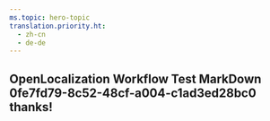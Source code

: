 ```yaml
---
ms.topic: hero-topic
translation.priority.ht: 
  - zh-cn
  - de-de
---
```

## OpenLocalization Workflow Test MarkDown 0fe7fd79-8c52-48cf-a004-c1ad3ed28bc0 thanks!
